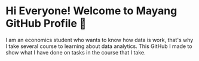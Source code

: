 # Hi Everyone! Welcome to Mayang GitHub Profile 👋 
I am an economics student who wants to know how data is work, that's why I take several course to learning about data analytics. 
This GitHub I made to show what I have done on tasks in the course that I take.


<!---
mayangandini/mayangandini is a ✨ special ✨ repository because its `README.md` (this file) appears on your GitHub profile.
You can click the Preview link to take a look at your changes.
--->
